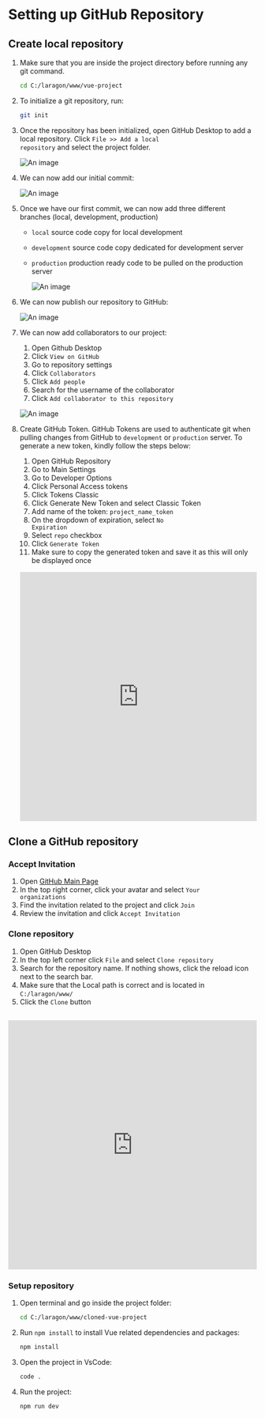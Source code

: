 # Setting up GitHub Repository

## Create local repository

1. Make sure that you are inside the project directory before running any git command. 

   ``` bash
   cd C:/laragon/www/vue-project
   ```

2. To initialize a git repository, run:

   ``` bash
   git init
   ```

3. Once the repository has been initialized, open GitHub Desktop to add a local repository.
Click <code>File >> Add a local repository</code> and select the project folder.

   ![An image](./add-local-repository.gif)

4. We can now add our initial commit:

   ![An image](./initial-commit.png)

5. Once we have our first commit, we can now add three different branches (local, development, production)
   - <code>local</code> source code copy for local development
   - <code>development</code> source code copy dedicated for development server
   - <code>production</code> production ready code to be pulled on the production server

      ![An image](./create-branches.gif)

6. We can now publish our repository to GitHub:

   ![An image](./publish-repository.gif)

7. We can now add collaborators to our project:
   1. Open Github Desktop
   2. Click <code>View on GitHub</code> 
   3. Go to repository settings
   4. Click <code>Collaborators</code>
   5. Click <code>Add people</code>
   6. Search for the username of the collaborator
   7. Click <code>Add collaborator to this repository</code>
   
   ![An image](./add-collaborators.gif)

8. Create GitHub Token. GitHub Tokens are used to authenticate git when pulling changes from GitHub to <code>development</code> or <code>production</code> server. To generate a new token, kindly follow the steps below:
   1. Open GitHub Repository
   2. Go to Main Settings
   3. Go to Developer Options
   4. Click Personal Access tokens
   5. Click Tokens Classic
   6. Click Generate New Token and select Classic Token
   7. Add name of the token: <code>project_name_token</code>
   8. On the dropdown of expiration, select <code>No Expiration</code>
   9. Select <code>repo</code> checkbox
   10. Click <code>Generate Token</code>
   11. Make sure to copy the generated token and save it as this will only be displayed once
   
   <iframe style="margin-top: 15px;" src="https://www.veed.io/embed/b1a72dfc-94e0-4a4b-9f58-bd1978b9d52b" width="100%" height="504" frameborder="0" title="Screen Recording - 13 February 2023" webkitallowfullscreen mozallowfullscreen allowfullscreen></iframe>
   

## Clone a GitHub repository
   ### Accept Invitation
   1. Open [GitHub Main Page](https://github.com)
   2. In the top right corner, click your avatar and select <code>Your organizations</code>
   3. Find the invitation related to the project and click <code>Join</code>
   4. Review the invitation and click <code>Accept Invitation</code>
   
   ### Clone repository
   1. Open GitHub Desktop
   2. In the top left corner click <code>File</code> and select <code>Clone repository</code>
   3. Search for the repository name. If nothing shows, click the reload icon next to the search bar.
   4. Make sure that the Local path is correct and is located in <code>C:/laragon/www/</code>
   5. Click the <code>Clone</code> button
   
   <iframe style="margin-top: 15px;" src="https://www.veed.io/embed/856b4e6c-c4d7-4ef7-b901-ccfc81dd85ff" width="100%" height="504" frameborder="0" title="How to Clone a GitHub Repository" webkitallowfullscreen mozallowfullscreen allowfullscreen></iframe>
   
   ### Setup repository
   1. Open terminal and go inside the project folder:
      ``` bash
      cd C:/laragon/www/cloned-vue-project
      ```
   2. Run <code>npm install</code> to install Vue related dependencies and packages:
      ``` bash
      npm install
      ``` 
   3. Open the project in VsCode:
      ``` bash
      code .
      ```
   4. Run the project:
      ``` bash
      npm run dev
      ```       
   